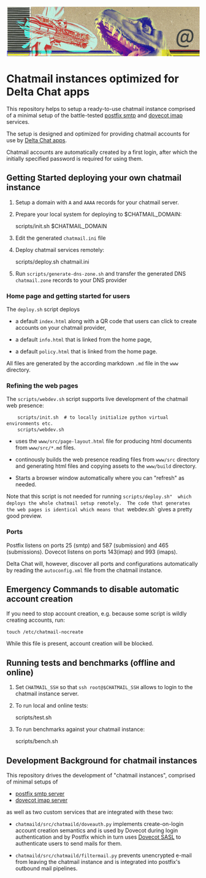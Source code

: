 
<img width="800px" src="www/src/collage-top.png"/>

# Chatmail instances optimized for Delta Chat apps 

This repository helps to setup a ready-to-use chatmail instance
comprised of a minimal setup of the battle-tested 
[postfix smtp](https://www.postfix.org) and [dovecot imap](https://www.dovecot.org) services. 

The setup is designed and optimized for providing chatmail accounts 
for use by [Delta Chat apps](https://delta.chat).

Chatmail accounts are automatically created by a first login, 
after which the initially specified password is required for using them. 

## Getting Started deploying your own chatmail instance

1. Setup a domain with `A` and `AAAA` records for your chatmail server.

2. Prepare your local system for deploying to $CHATMAIL_DOMAIN:

    scripts/init.sh $CHATMAIL_DOMAIN 

3. Edit the generated `chatmail.ini` file 

4. Deploy chatmail services remotely: 

     scripts/deploy.sh chatmail.ini 

5. Run `scripts/generate-dns-zone.sh` and 
   transfer the generated DNS `chatmail.zone` records to your DNS provider


### Home page and getting started for users 

The `deploy.sh` script deploys 

- a default `index.html` along with a QR code that users can click to 
  create accounts on your chatmail provider,

- a default `info.html` that is linked from the home page,

- a default `policy.html` that is linked from the home page. 

All files are generated by the according markdown `.md` file in the `www` directory.


### Refining the web pages 

The `scripts/webdev.sh` script supports live development of the chatmail web presence:

``` 
    scripts/init.sh  # to locally initialize python virtual environments etc. 
    scripts/webdev.sh
```

- uses the `www/src/page-layout.html` file for producing html documents
  from `www/src/*.md` files. 

- continously builds the web presence reading files from `www/src` directory
  and generating html files and copying assets to the `www/build` directory. 

- Starts a browser window automatically where you can "refresh" as needed. 

Note that this script is not needed for running `scripts/deploy.sh" 
which deploys the whole chatmail setup remotely. 
The code that generates the web pages is identical
which means that `webdev.sh` gives a pretty good preview. 

### Ports

Postfix listens on ports 25 (smtp) and 587 (submission) and 465 (submissions).
Dovecot listens on ports 143(imap) and 993 (imaps).

Delta Chat will, however, discover all ports and configurations 
automatically by reading the `autoconfig.xml` file from the chatmail instance. 


## Emergency Commands to disable automatic account creation 

If you need to stop account creation,
e.g. because some script is wildly creating accounts, run:

    touch /etc/chatmail-nocreate

While this file is present, account creation will be blocked. 


## Running tests and benchmarks (offline and online) 

1. Set `CHATMAIL_SSH` so that `ssh root@$CHATMAIL_SSH` allows 
   to login to the chatmail instance server. 

2. To run local and online tests: 

    scripts/test.sh 

3. To run benchmarks against your chatmail instance: 

    scripts/bench.sh 


## Development Background for chatmail instances 

This repository drives the development of "chatmail instances", 
comprised of minimal setups of 

- [postfix smtp server](https://www.postfix.org) 
- [dovecot imap server](https://www.dovecot.org) 

as well as two custom services that are integrated with these two: 

- `chatmaild/src/chatmaild/doveauth.py` implements
  create-on-login account creation semantics and is used
  by Dovecot during login authentication and by Postfix
  which in turn uses [Dovecot SASL](https://doc.dovecot.org/configuration_manual/authentication/dict/#complete-example-for-authenticating-via-a-unix-socket)
  to authenticate users
  to send mails for them. 

- `chatmaild/src/chatmaild/filtermail.py` prevents 
  unencrypted e-mail from leaving the chatmail instance
  and is integrated into postfix's outbound mail pipelines. 




